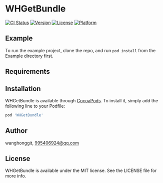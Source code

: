 # WHGetBundle

[![CI Status](https://img.shields.io/travis/wanghonggit/WHGetBundle.svg?style=flat)](https://travis-ci.org/wanghonggit/WHGetBundle)
[![Version](https://img.shields.io/cocoapods/v/WHGetBundle.svg?style=flat)](https://cocoapods.org/pods/WHGetBundle)
[![License](https://img.shields.io/cocoapods/l/WHGetBundle.svg?style=flat)](https://cocoapods.org/pods/WHGetBundle)
[![Platform](https://img.shields.io/cocoapods/p/WHGetBundle.svg?style=flat)](https://cocoapods.org/pods/WHGetBundle)

## Example

To run the example project, clone the repo, and run `pod install` from the Example directory first.

## Requirements

## Installation

WHGetBundle is available through [CocoaPods](https://cocoapods.org). To install
it, simply add the following line to your Podfile:

```ruby
pod 'WHGetBundle'
```

## Author

wanghonggit, 995406924@qq.com

## License

WHGetBundle is available under the MIT license. See the LICENSE file for more info.
